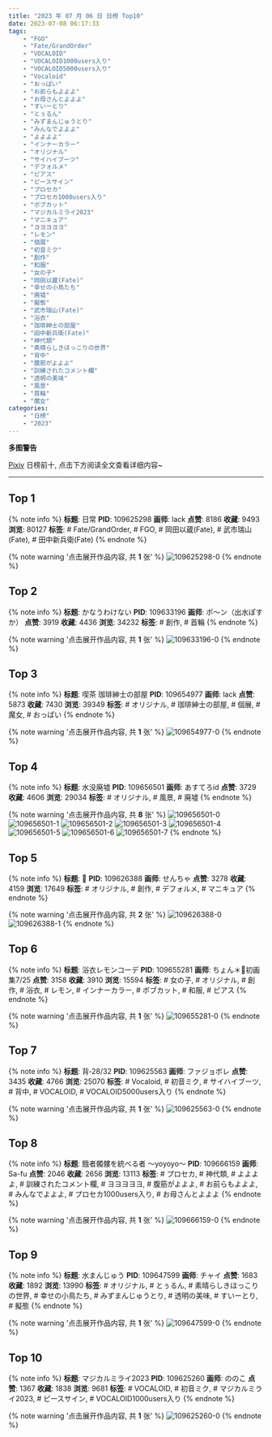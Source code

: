 ```yaml
---
title: "2023 年 07 月 06 日 日榜 Top10"
date: 2023-07-08 06:17:33
tags:
    - "FGO"
    - "Fate/GrandOrder"
    - "VOCALOID"
    - "VOCALOID1000users入り"
    - "VOCALOID5000users入り"
    - "Vocaloid"
    - "おっぱい"
    - "お前らもよよよ"
    - "お母さんとよよよ"
    - "すいーとり"
    - "とぅるん"
    - "みずまんじゅうとり"
    - "みんなでよよよ"
    - "よよよよ"
    - "インナーカラー"
    - "オリジナル"
    - "サイハイブーツ"
    - "デフォルメ"
    - "ピアス"
    - "ピースサイン"
    - "プロセカ"
    - "プロセカ1000users入り"
    - "ボブカット"
    - "マジカルミライ2023"
    - "マニキュア"
    - "ヨヨヨヨヨ"
    - "レモン"
    - "個展"
    - "初音ミク"
    - "創作"
    - "和服"
    - "女の子"
    - "岡田以蔵(Fate)"
    - "幸せの小鳥たち"
    - "廃墟"
    - "擬態"
    - "武市瑞山(Fate)"
    - "浴衣"
    - "珈琲紳士の部屋"
    - "田中新兵衛(Fate)"
    - "神代類"
    - "素晴らしきほっこりの世界"
    - "背中"
    - "腹筋がよよよ"
    - "訓練されたコメント欄"
    - "透明の美味"
    - "風景"
    - "首輪"
    - "魔女"
categories:
    - "日榜"
    - "2023"
---
```


<i class="fa fa-triangle-exclamation"></i>**多图警告**<i class="fa fa-triangle-exclamation"></i>

[Pixiv](https://www.pixiv.net/) 日榜前十, 点击下方阅读全文查看详细内容~

<!-- more -->

---

## Top 1

{% note info %}
**标题**: 日常
**PID**: 109625298 **画师**: lack
**点赞**: 8186 **收藏**: 9493 **浏览**: 80127
**标签**: # Fate/GrandOrder, # FGO, # 岡田以蔵(Fate), # 武市瑞山(Fate), # 田中新兵衛(Fate)
{% endnote %}

{% note warning '点击展开作品内容, 共 **1** 张' %}
![109625298-0](https://i.pixiv.re/img-original/img/2023/07/05/00/00/29/109625298_p0.jpg)
{% endnote %}

## Top 2

{% note info %}
**标题**: かなうわけない
**PID**: 109633196 **画师**: ポ～ン（出水ぽすか）
**点赞**: 3919 **收藏**: 4436 **浏览**: 34232
**标签**: # 創作, # 首輪
{% endnote %}

{% note warning '点击展开作品内容, 共 **1** 张' %}
![109633196-0](https://i.pixiv.re/img-original/img/2023/07/05/07/30/01/109633196_p0.jpg)
{% endnote %}

## Top 3

{% note info %}
**标题**: 喫茶 珈琲紳士の部屋
**PID**: 109654977 **画师**: lack
**点赞**: 5873 **收藏**: 7430 **浏览**: 39349
**标签**: # オリジナル, # 珈琲紳士の部屋, # 個展, # 魔女, # おっぱい
{% endnote %}

{% note warning '点击展开作品内容, 共 **1** 张' %}
![109654977-0](https://i.pixiv.re/img-original/img/2023/07/06/00/00/44/109654977_p0.jpg)
{% endnote %}

## Top 4

{% note info %}
**标题**: 水没廃墟
**PID**: 109656501 **画师**: あすてろid
**点赞**: 3729 **收藏**: 4606 **浏览**: 29034
**标签**: # オリジナル, # 風景, # 廃墟
{% endnote %}

{% note warning '点击展开作品内容, 共 **8** 张' %}
![109656501-0](https://i.pixiv.re/img-original/img/2023/07/06/00/42/41/109656501_p0.png)
![109656501-1](https://i.pixiv.re/img-original/img/2023/07/06/00/42/41/109656501_p1.png)
![109656501-2](https://i.pixiv.re/img-original/img/2023/07/06/00/42/41/109656501_p2.png)
![109656501-3](https://i.pixiv.re/img-original/img/2023/07/06/00/42/41/109656501_p3.png)
![109656501-4](https://i.pixiv.re/img-original/img/2023/07/06/00/42/41/109656501_p4.png)
![109656501-5](https://i.pixiv.re/img-original/img/2023/07/06/00/42/41/109656501_p5.png)
![109656501-6](https://i.pixiv.re/img-original/img/2023/07/06/00/42/41/109656501_p6.png)
![109656501-7](https://i.pixiv.re/img-original/img/2023/07/06/00/42/41/109656501_p7.png)
{% endnote %}

## Top 5

{% note info %}
**标题**: 🌸
**PID**: 109626388 **画师**: せんちゃ
**点赞**: 3278 **收藏**: 4159 **浏览**: 17649
**标签**: # オリジナル, # 創作, # デフォルメ, # マニキュア
{% endnote %}

{% note warning '点击展开作品内容, 共 **2** 张' %}
![109626388-0](https://i.pixiv.re/img-original/img/2023/07/05/00/23/10/109626388_p0.png)
![109626388-1](https://i.pixiv.re/img-original/img/2023/07/05/00/23/10/109626388_p1.png)
{% endnote %}

## Top 6

{% note info %}
**标题**: 浴衣レモンコーデ
**PID**: 109655281 **画师**: ちょん＊📙初画集7/25
**点赞**: 3158 **收藏**: 3910 **浏览**: 15594
**标签**: # 女の子, # オリジナル, # 創作, # 浴衣, # レモン, # インナーカラー, # ボブカット, # 和服, # ピアス
{% endnote %}

{% note warning '点击展开作品内容, 共 **1** 张' %}
![109655281-0](https://i.pixiv.re/img-original/img/2023/07/06/00/04/26/109655281_p0.png)
{% endnote %}

## Top 7

{% note info %}
**标题**: 背‐28/32
**PID**: 109625563 **画师**: ファジョボレ
**点赞**: 3435 **收藏**: 4766 **浏览**: 25070
**标签**: # Vocaloid, # 初音ミク, # サイハイブーツ, # 背中, # VOCALOID, # VOCALOID5000users入り
{% endnote %}

{% note warning '点击展开作品内容, 共 **1** 张' %}
![109625563-0](https://i.pixiv.re/img-original/img/2023/07/05/00/02/37/109625563_p0.jpg)
{% endnote %}

## Top 8

{% note info %}
**标题**: 餓者髑髏を統べる者 〜yoyoyo〜
**PID**: 109666159 **画师**: Sa-fu
**点赞**: 2046 **收藏**: 2656 **浏览**: 13113
**标签**: # プロセカ, # 神代類, # よよよよ, # 訓練されたコメント欄, # ヨヨヨヨヨ, # 腹筋がよよよ, # お前らもよよよ, # みんなでよよよ, # プロセカ1000users入り, # お母さんとよよよ
{% endnote %}

{% note warning '点击展开作品内容, 共 **1** 张' %}
![109666159-0](https://i.pixiv.re/img-original/img/2023/07/06/12/25/11/109666159_p0.jpg)
{% endnote %}

## Top 9

{% note info %}
**标题**: 水まんじゅう
**PID**: 109647599 **画师**: チャイ
**点赞**: 1683 **收藏**: 1892 **浏览**: 13990
**标签**: # オリジナル, # とぅるん, # 素晴らしきほっこりの世界, # 幸せの小鳥たち, # みずまんじゅうとり, # 透明の美味, # すいーとり, # 擬態
{% endnote %}

{% note warning '点击展开作品内容, 共 **1** 张' %}
![109647599-0](https://i.pixiv.re/img-original/img/2023/07/05/20/30/04/109647599_p0.png)
{% endnote %}

## Top 10

{% note info %}
**标题**: マジカルミライ2023
**PID**: 109625260 **画师**: ののこ
**点赞**: 1367 **收藏**: 1838 **浏览**: 9681
**标签**: # VOCALOID, # 初音ミク, # マジカルミライ2023, # ピースサイン, # VOCALOID1000users入り
{% endnote %}

{% note warning '点击展开作品内容, 共 **1** 张' %}
![109625260-0](https://i.pixiv.re/img-original/img/2023/07/05/00/00/15/109625260_p0.jpg)
{% endnote %}
